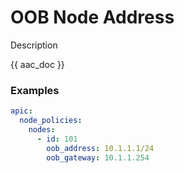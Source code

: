 # OOB Node Address

Description

{{ aac_doc }}
### Examples

```yaml
apic:
  node_policies:
    nodes:
      - id: 101
        oob_address: 10.1.1.1/24
        oob_gateway: 10.1.1.254
```
